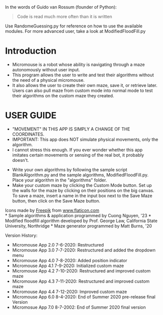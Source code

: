 In the words of Guido van Rossum (founder of Python):
> Code is read much more often than it is written

Use RandomeGuessing.py for reference on how to use the available modules. For more advanced user, take a look at ModifiedFloodFill.py

# **Introduction**
*   Micromouse is a robot whose ability is navigating through a maze autonomously without user input.
*   This program allows the user to write and test their algorithms without the need of a physical micromouse.
*   It also allows the user to create their own maze, save it, or retrieve later. Users can also pull maze from custom mode into normal mode to test their algorithms on the custom maze they created.
# **USER GUIDE**
*   "MOVEMENT" IN THIS APP IS SIMPLY A CHANGE OF THE COORDINATES.
*   IMPORTANT: This app does NOT simulate physical movements, only the algorithm.
*   I cannot stress this enough. If you ever wonder whether this app imitates
  certain movements or sensing of the real bot, it probably doesn't.

- Write your own algorithms by following the sample script BlankAlgorithm.py and
  the sample algorithms,  ModifiedFloodFill.py. Place your algorithm in the
  "algorithms" folder.
- Make your custom maze by clicking the Custom Mode button. Set up the walls for
  the maze by clicking on their positions on the big canvas. To save a maze, insert
  a name in the input box next to the Save Maze button, then click on the Save Maze
  button.

<div>Icons made by <a href="http://www.freepik.com/" title="Freepik">Freepik</a> from <a href="https://www.flaticon.com/" title="Flaticon">www.flaticon.com</a></div>
* Sample algorithms & application programmed by Cuong Nguyen, '23
* Modified floodfill algorithm developed by Prof. George Law, California State
    University, Northridge
* Maze generator programmed by Matt Burns, '20

Version History:
  - Micromouse App 2.0 7-6-2020: Restructured
  - Micromouse App 3.0 7-7-2020: Restructured and added the dropdown menu
  - Micromouse App 4.0 7-8-2020: Added position indicator
  - Micromouse App 4.1 7-9-2020: Initialized custom maze
  - Micromouse App 4.2 7-10-2020: Restructured and improved custom maze
  - Micromouse App 4.3 7-11-2020: Restructured and improved custom maze
  - Micromouse App 4.4 7-12-2020: Improved custom maze
  - Micromouse App 6.0 8-4-2020: End of Summer 2020 pre-release final Version
  - Micromosue App 7.0 8-7-2002: End of Summer 2020 final version
